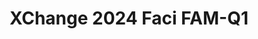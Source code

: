 ---
title: XChange 2024 Faci FAM-Q1
redirect_to: https://docs.google.com/forms/d/e/1FAIpQLSeHWu0fpfBSqr2WcCVbd3L6PCCfz41wjqKFhMDEbGHwLlf9aw/viewform?usp=sf_link
redirect_from: 
  - /XC24FaciFAM-Q1
  - /xc24facifam-q1
---